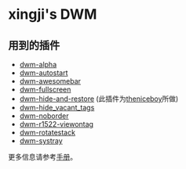 xingji's DWM
============================
用到的插件
------------
- [dwm-alpha](https://dwm.suckless.org/patches/alpha/)
- [dwm-autostart](https://dwm.suckless.org/patches/autostart/)
- [dwm-awesomebar](http://dwm.suckless.org/patches/awesomebar/)
- [dwm-fullscreen](https://dwm.suckless.org/patches/fullscreen/)
- [dwm-hide-and-restore](https://github.com/antman666/dwm/tree/master/patches/) (此插件为[theniceboy](https://github.com/theniceboy/)所做)
- [dwm-hide_vacant_tags](https://dwm.suckless.org/patches/hide_vacant_tags/)
- [dwm-noborder](https://dwm.suckless.org/patches/noborder/)
- [dwm-r1522-viewontag](https://dwm.suckless.org/patches/viewontag/)
- [dwm-rotatestack](https://dwm.suckless.org/patches/rotatestack/)
- [dwm-systray](https://dwm.suckless.org/patches/systray/)

更多信息请参考[手册](https://dwm.suckless.org/)。
